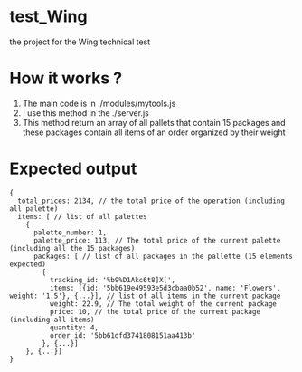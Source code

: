 # test_Wing
the project for the Wing technical test

# How it works ?
1. The main code is in  ./modules/mytools.js
2. I use this method in the ./server.js
3. This method return an array of all pallets that contain 15 packages and these packages contain all items of an order organized by their weight

# Expected output
```
{
  total_prices: 2134, // the total price of the operation (including all palette)
  items: [ // list of all palettes
    {
      palette_number: 1, 
      palette_price: 113, // The total price of the current palette (including all the 15 packages)
      packages: [ // list of all packages in the pallette (15 elements expected)
        {
          tracking_id: '%b9%D1Akc6t8]X[',
          items: [{id: '5bb619e49593e5d3cbaa0b52', name: 'Flowers', weight: '1.5'}, {...}], // list of all items in the current package
          weight: 22.9, // The total weight of the current package
          price: 10, // the total price of the current package (including all items)
          quantity: 4,
          order_id: '5bb61dfd3741808151aa413b'
        }, {...}]
    }, {...}]
}
```
